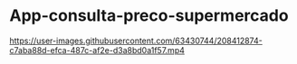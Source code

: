 # App-consulta-preco-supermercado

https://user-images.githubusercontent.com/63430744/208412874-c7aba88d-efca-487c-af2e-d3a8bd0a1f57.mp4

